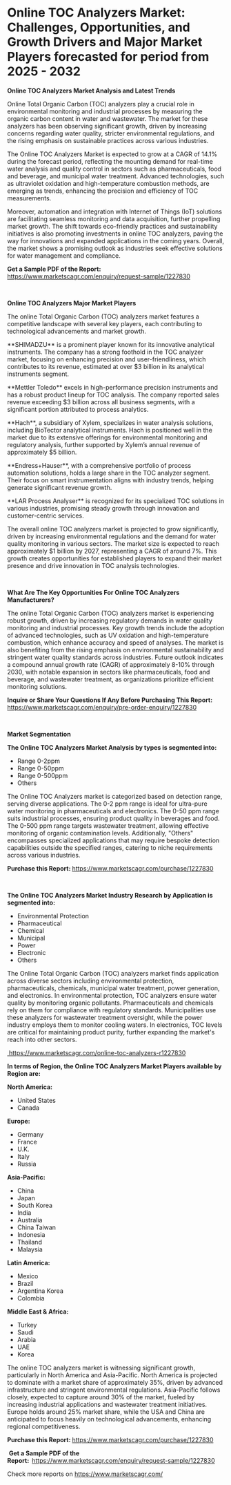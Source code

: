 <p><h1>Online TOC Analyzers Market: Challenges, Opportunities, and Growth Drivers and Major Market Players forecasted for period from 2025 - 2032</h1></p><p><strong>Online TOC Analyzers Market Analysis and Latest Trends</strong></p>
<p><p>Online Total Organic Carbon (TOC) analyzers play a crucial role in environmental monitoring and industrial processes by measuring the organic carbon content in water and wastewater. The market for these analyzers has been observing significant growth, driven by increasing concerns regarding water quality, stricter environmental regulations, and the rising emphasis on sustainable practices across various industries. </p><p>The Online TOC Analyzers Market is expected to grow at a CAGR of 14.1% during the forecast period, reflecting the mounting demand for real-time water analysis and quality control in sectors such as pharmaceuticals, food and beverage, and municipal water treatment. Advanced technologies, such as ultraviolet oxidation and high-temperature combustion methods, are emerging as trends, enhancing the precision and efficiency of TOC measurements. </p><p>Moreover, automation and integration with Internet of Things (IoT) solutions are facilitating seamless monitoring and data acquisition, further propelling market growth. The shift towards eco-friendly practices and sustainability initiatives is also promoting investments in online TOC analyzers, paving the way for innovations and expanded applications in the coming years. Overall, the market shows a promising outlook as industries seek effective solutions for water management and compliance.</p></p>
<p><strong>Get a Sample PDF of the Report:&nbsp;</strong> <a href="https://www.marketscagr.com/enquiry/request-sample/1227830?utm_campaign=2194&utm_medium=2&utm_source=Github&utm_content=ia&utm_term=09042025&utm_id=online-toc-analyzers">https://www.marketscagr.com/enquiry/request-sample/1227830</a></p>
<p>&nbsp;</p>
<p><strong>Online TOC Analyzers Major Market Players</strong></p>
<p><p>The online Total Organic Carbon (TOC) analyzers market features a competitive landscape with several key players, each contributing to technological advancements and market growth. </p><p>**SHIMADZU** is a prominent player known for its innovative analytical instruments. The company has a strong foothold in the TOC analyzer market, focusing on enhancing precision and user-friendliness, which contributes to its revenue, estimated at over $3 billion in its analytical instruments segment.</p><p>**Mettler Toledo** excels in high-performance precision instruments and has a robust product lineup for TOC analysis. The company reported sales revenue exceeding $3 billion across all business segments, with a significant portion attributed to process analytics.</p><p>**Hach**, a subsidiary of Xylem, specializes in water analysis solutions, including BioTector analytical instruments. Hach is positioned well in the market due to its extensive offerings for environmental monitoring and regulatory analysis, further supported by Xylem’s annual revenue of approximately $5 billion.</p><p>**Endress+Hauser**, with a comprehensive portfolio of process automation solutions, holds a large share in the TOC analyzer segment. Their focus on smart instrumentation aligns with industry trends, helping generate significant revenue growth.</p><p>**LAR Process Analyser** is recognized for its specialized TOC solutions in various industries, promising steady growth through innovation and customer-centric services. </p><p>The overall online TOC analyzers market is projected to grow significantly, driven by increasing environmental regulations and the demand for water quality monitoring in various sectors. The market size is expected to reach approximately $1 billion by 2027, representing a CAGR of around 7%. This growth creates opportunities for established players to expand their market presence and drive innovation in TOC analysis technologies.</p></p>
<p>&nbsp;</p>
<p><strong>What Are The Key Opportunities For Online TOC Analyzers Manufacturers?</strong></p>
<p><p>The online Total Organic Carbon (TOC) analyzers market is experiencing robust growth, driven by increasing regulatory demands in water quality monitoring and industrial processes. Key growth trends include the adoption of advanced technologies, such as UV oxidation and high-temperature combustion, which enhance accuracy and speed of analyses. The market is also benefiting from the rising emphasis on environmental sustainability and stringent water quality standards across industries. Future outlook indicates a compound annual growth rate (CAGR) of approximately 8-10% through 2030, with notable expansion in sectors like pharmaceuticals, food and beverage, and wastewater treatment, as organizations prioritize efficient monitoring solutions.</p></p>
<p><strong>Inquire or Share Your Questions If Any Before Purchasing This Report:</strong> <a href="https://www.marketscagr.com/enquiry/pre-order-enquiry/1227830?utm_campaign=2194&utm_medium=2&utm_source=Github&utm_content=ia&utm_term=09042025&utm_id=online-toc-analyzers">https://www.marketscagr.com/enquiry/pre-order-enquiry/1227830</a></p>
<p>&nbsp;</p>
<p><strong>Market Segmentation</strong></p>
<p><strong>The Online TOC Analyzers Market Analysis by types is segmented into:</strong></p>
<p><ul><li>Range 0-2ppm</li><li>Range 0-50ppm</li><li>Range 0-500ppm</li><li>Others</li></ul></p>
<p><p>The Online TOC Analyzers market is categorized based on detection range, serving diverse applications. The 0-2 ppm range is ideal for ultra-pure water monitoring in pharmaceuticals and electronics. The 0-50 ppm range suits industrial processes, ensuring product quality in beverages and food. The 0-500 ppm range targets wastewater treatment, allowing effective monitoring of organic contamination levels. Additionally, "Others" encompasses specialized applications that may require bespoke detection capabilities outside the specified ranges, catering to niche requirements across various industries.</p></p>
<p><strong>Purchase this Report:&nbsp;</strong><a href="https://www.marketscagr.com/purchase/1227830?utm_campaign=2194&utm_medium=2&utm_source=Github&utm_content=ia&utm_term=09042025&utm_id=online-toc-analyzers">https://www.marketscagr.com/purchase/1227830</a></p>
<p>&nbsp;</p>
<p><strong>The Online TOC Analyzers Market Industry Research by Application is segmented into:</strong></p>
<p><ul><li>Environmental Protection</li><li>Pharmaceutical</li><li>Chemical</li><li>Municipal</li><li>Power</li><li>Electronic</li><li>Others</li></ul></p>
<p><p>The Online Total Organic Carbon (TOC) analyzers market finds application across diverse sectors including environmental protection, pharmaceuticals, chemicals, municipal water treatment, power generation, and electronics. In environmental protection, TOC analyzers ensure water quality by monitoring organic pollutants. Pharmaceuticals and chemicals rely on them for compliance with regulatory standards. Municipalities use these analyzers for wastewater treatment oversight, while the power industry employs them to monitor cooling waters. In electronics, TOC levels are critical for maintaining product purity, further expanding the market's reach into other sectors.</p></p>
<p><a href="https://www.marketscagr.com/online-toc-analyzers-r1227830?utm_campaign=2194&utm_medium=2&utm_source=Github&utm_content=ia&utm_term=09042025&utm_id=online-toc-analyzers">&nbsp;https://www.marketscagr.com/online-toc-analyzers-r1227830</a></p>
<p><strong>In terms of Region, the Online TOC Analyzers Market Players available by Region are:</strong></p>
<p>
    <p> <strong> North America: </strong>
        <ul>
            <li>United States</li>
            <li>Canada</li>
        </ul>
        </p> 
    <p> <strong> Europe: </strong>
        <ul>
            <li>Germany</li>
            <li>France</li>
            <li>U.K.</li>
            <li>Italy</li>
            <li>Russia</li>
        </ul>
        </p> 
    <p> <strong> Asia-Pacific: </strong>
        <ul>
            <li>China</li>
            <li>Japan</li>
            <li>South Korea</li>
            <li>India</li>
            <li>Australia</li>
            <li>China Taiwan</li>
            <li>Indonesia</li>
            <li>Thailand</li>
            <li>Malaysia</li>
        </ul>
        </p> 
    <p> <strong> Latin America: </strong>
        <ul>
            <li>Mexico</li>
            <li>Brazil</li>
            <li>Argentina Korea</li>
            <li>Colombia</li>
        </ul>
        </p> 
    <p> <strong> Middle East & Africa: </strong>
        <ul>
            <li>Turkey</li>
            <li>Saudi</li>
            <li>Arabia</li>
            <li>UAE</li>
            <li>Korea</li>
        </ul>
    </p>
    </p>
<p><p>The online TOC analyzers market is witnessing significant growth, particularly in North America and Asia-Pacific. North America is projected to dominate with a market share of approximately 35%, driven by advanced infrastructure and stringent environmental regulations. Asia-Pacific follows closely, expected to capture around 30% of the market, fueled by increasing industrial applications and wastewater treatment initiatives. Europe holds around 25% market share, while the USA and China are anticipated to focus heavily on technological advancements, enhancing regional competitiveness.</p></p>
<p><strong>Purchase this Report: </strong><a href="https://www.marketscagr.com/purchase/1227830?utm_campaign=2194&utm_medium=2&utm_source=Github&utm_content=ia&utm_term=09042025&utm_id=online-toc-analyzers">https://www.marketscagr.com/purchase/1227830</a></p>
<p>&nbsp;<strong>Get a Sample PDF of the Report:&nbsp;&nbsp;</strong><a href="https://www.marketscagr.com/enquiry/request-sample/1227830?utm_campaign=2194&utm_medium=2&utm_source=Github&utm_content=ia&utm_term=09042025&utm_id=online-toc-analyzers">https://www.marketscagr.com/enquiry/request-sample/1227830</a></p>
<p><strong></strong></p>
<p>Check more reports on <a href="https://www.marketscagr.com/?utm_campaign=2194&utm_medium=2&utm_source=Github&utm_content=ia&utm_term=09042025&utm_id=online-toc-analyzers">https://www.marketscagr.com/</a></p>